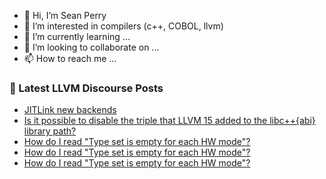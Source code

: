 - 👋 Hi, I’m Sean Perry
- 👀 I’m interested in compilers (c++, COBOL, llvm)
- 🌱 I’m currently learning ...
- 💞️ I’m looking to collaborate on ...
- 📫 How to reach me ...

<!---
s66perry/s66perry is a ✨ special ✨ repository because its `README.md` (this file) appears on your GitHub profile.
You can click the Preview link to take a look at your changes.
--->
### 📕 Latest LLVM Discourse Posts

<!-- DISCOURSE-LLVM:START -->
- [JITLink new backends](https://discourse.llvm.org/t/jitlink-new-backends/68223#post_6)
- [Is it possible to disable the triple that LLVM 15 added to the libc++{abi} library path?](https://discourse.llvm.org/t/is-it-possible-to-disable-the-triple-that-llvm-15-added-to-the-libc-abi-library-path/68704#post_4)
- [How do I read &quot;Type set is empty for each HW mode&quot;?](https://discourse.llvm.org/t/how-do-i-read-type-set-is-empty-for-each-hw-mode/68751#post_6)
- [How do I read &quot;Type set is empty for each HW mode&quot;?](https://discourse.llvm.org/t/how-do-i-read-type-set-is-empty-for-each-hw-mode/68751#post_5)
- [How do I read &quot;Type set is empty for each HW mode&quot;?](https://discourse.llvm.org/t/how-do-i-read-type-set-is-empty-for-each-hw-mode/68751#post_4)
<!-- DISCOURSE-LLVM:END -->

